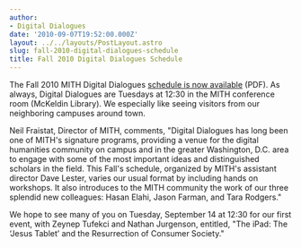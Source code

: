 ```yaml
---
author:
- Digital Dialogues
date: '2010-09-07T19:52:00.000Z'
layout: ../../layouts/PostLayout.astro
slug: fall-2010-digital-dialogues-schedule
title: Fall 2010 Digital Dialogues Schedule
---
```


The Fall 2010 MITH Digital Dialogues [schedule is now available](http://web.archive.org/web/20111121205902/http://mith.umd.edu/programs/mith_speakers_fall_2010.pdf) (PDF). As always, Digital Dialogues are Tuesdays at 12:30 in the MITH conference room (McKeldin Library). We especially like seeing visitors from our neighboring campuses around town.

Neil Fraistat, Director of MITH, comments, "Digital Dialogues has long been one of MITH's signature programs, providing a venue for the digital humanities community on campus and in the greater Washington, D.C. area to engage with some of the most important ideas and distinguished scholars in the field. This Fall's schedule, organized by MITH's assistant director Dave Lester, varies our usual format by including hands on workshops. It also introduces to the MITH community the work of our three splendid new colleagues: Hasan Elahi, Jason Farman, and Tara Rodgers."

We hope to see many of you on Tuesday, September 14 at 12:30 for our first event, with Zeynep Tufekci and Nathan Jurgenson, entitled, "The iPad: The ‘Jesus Tablet’ and the Resurrection of Consumer Society."
